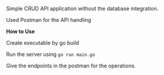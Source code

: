 Simple CRUD API application without the database integration.

Used Postman for the API handling

**How to Use**

Create executable by go build 

Run the server using 
`go run main.go`

Give the endpoints in the postman for the operations.